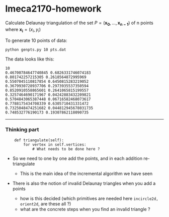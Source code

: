 # lmeca2170-homework
Calculate Delaunay triangulation of the set $P = (\mathbf{x_{0}},\dots,\mathbf{x_{n-1}})$ of n points where $\mathbf{x_{i}} = (x_{i},y_{i})$


To generate 10 points of data:
```shell
python genpts.py 10 pts.dat
```
The data looks like this:
```text
10  
0.46700784647740845 0.6826331746074183  
0.801742257215305 0.2618564872995969  
0.5507045110817854 0.6450815283219052  
0.3679930728937706 0.2973935537350594  
0.8520910558865601 0.2641065815199557  
0.3257464690171967 0.04242883432209821  
0.5704843065387448 0.06716582468073617  
0.7788175434708339 0.6305710431331472  
0.7325048474251682 0.044812945678031735  
0.748532776190173 0.19307862118090735
```

---

### Thinking part
```
    def triangulate(self):
        for vertex in self.vertices:
            # What needs to be done here ? 
```

- So we need to one by one add the points, and in each addition re-triangulate
    - This is the main idea of the incremental algorithm we have seen

- There is also the notion of invalid Delaunay triangles when you add a points
    - how is this decided (which primitives are needed here `incircle2d, orient2d`, are these all ?)
    - what are the concrete steps when you find an invalid triangle ?